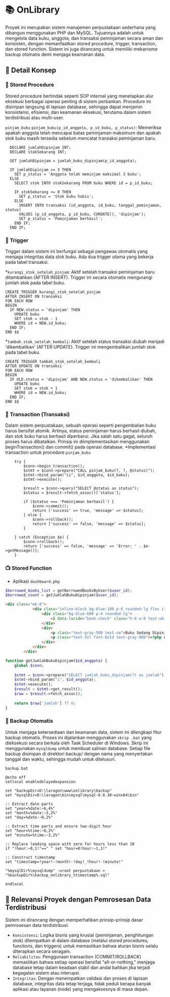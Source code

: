 # 📚 OnLibrary
Proyek ini merupakan sistem manajemen perpustakaan sederhana yang dibangun menggunakan PHP dan MySQL. Tujuannya adalah untuk mengelola data buku, anggota, dan transaksi peminjaman secara aman dan konsisten, dengan memanfaatkan stored procedure, trigger, transaction, dan stored function. Sistem ini juga dirancang untuk memiliki mekanisme backup otomatis demi menjaga keamanan data.

## 📌 Detail Konsep
### 🧠 Stored Procedure 
Stored procedure bertindak seperti SOP internal yang menetapkan alur eksekusi berbagai operasi penting di sistem perbankan. Procedure ini disimpan langsung di lapisan database, sehingga dapat menjamin konsistensi, efisiensi, dan keamanan eksekusi, terutama dalam sistem terdistribusi atau multi-user.

`pinjam_buku`
`pinjam_buku(p_id_anggota, p_id_buku, p_status)`: Memeriksa apakah anggota telah mencapai batas peminjaman maksimum dan apakah stok buku masih tersedia sebelum mencatat transaksi peminjaman baru.

```
  DECLARE jumlahDipinjam INT;
  DECLARE stokSekarang INT;

  SET jumlahDipinjam = jumlah_buku_dipinjam(p_id_anggota);

  IF jumlahDipinjam >= 3 THEN
    SET p_status = 'Anggota telah meminjam maksimal 3 buku';
  ELSE
    SELECT stok INTO stokSekarang FROM buku WHERE id = p_id_buku;

    IF stokSekarang <= 0 THEN
      SET p_status = 'Stok buku habis';
    ELSE
      INSERT INTO transaksi (id_anggota, id_buku, tanggal_peminjaman, status)
      VALUES (p_id_anggota, p_id_buku, CURDATE(), 'dipinjam');
      SET p_status = 'Peminjaman berhasil';
    END IF;
  END IF;
```

### 🚨 Trigger
Trigger dalam sistem ini berfungsi sebagai pengawas otomatis yang menjaga integritas data stok buku. Ada dua trigger utama yang bekerja pada tabel transaksi.

*`kurangi_stok_setelah_pinjam`: Aktif setelah transaksi peminjaman baru ditambahkan (AFTER INSERT). Trigger ini secara otomatis mengurangi jumlah stok pada tabel buku.
```
CREATE TRIGGER kurangi_stok_setelah_pinjam
AFTER INSERT ON transaksi
FOR EACH ROW
BEGIN
  IF NEW.status = 'dipinjam' THEN
    UPDATE buku
    SET stok = stok - 1
    WHERE id = NEW.id_buku;
  END IF;
END $$
```

*`tambah_stok_setelah_kembali`: Aktif setelah status transaksi diubah menjadi 'dikembalikan' (AFTER UPDATE). Trigger ini mengembalikan jumlah stok pada tabel buku.
```
CREATE TRIGGER tambah_stok_setelah_kembali
AFTER UPDATE ON transaksi
FOR EACH ROW
BEGIN
  IF OLD.status = 'dipinjam' AND NEW.status = 'dikembalikan' THEN
    UPDATE buku
    SET stok = stok + 1
    WHERE id = NEW.id_buku;
  END IF;
END $$
```

### 🔄 Transaction (Transaksi)
Dalam sistem perpustakaan, sebuah operasi seperti pengembalian buku harus bersifat atomik. Artinya, status peminjaman harus berhasil diubah, dan stok buku harus berhasil diperbarui. Jika salah satu gagal, seluruh proses harus dibatalkan. Prinsip ini diimplementasikan menggunakan beginTransaction() dan commit() pada operasi database.
*Implementasi transaction untuk procedure `pinjam_buku`
```
    try {
        $conn->begin_transaction();
        $stmt = $conn->prepare("CALL pinjam_buku(?, ?, @status)");
        $stmt->bind_param("ii", $id_anggota, $id_buku);
        $stmt->execute();
        
        $result = $conn->query("SELECT @status as status");
        $status = $result->fetch_assoc()['status'];
        
        if ($status === 'Peminjaman berhasil') {
            $conn->commit();
            return ['success' => true, 'message' => $status];
        } else {
            $conn->rollback();
            return ['success' => false, 'message' => $status];
        }
        
    } catch (Exception $e) {
        $conn->rollback();
        return ['success' => false, 'message' => 'Error: ' . $e->getMessage()];
    }
```

### 📺 Stored Function 
* Aplikasi
`dashboard.php`
```php
$borrowed_books_list = getBorrowedBooksByUser($user_id);
$borrowed_count = getJumlahBukuDipinjam($user_id);
```
```html
<div class="mb-8">
            <div class="inline-block bg-blue-100 p-6 rounded-lg flex items-center space-x-4">
                <div class="bg-blue-600 p-4 rounded-lg">
                    <i data-lucide="book-check" class="h-8 w-8 text-white"></i>
                </div>
                <div>
                    <p class="text-gray-500 text-sm">Buku Sedang Dipinjam</p>
                    <p class="text-3xl font-bold text-gray-800"><?php echo $borrowed_count; ?></p>
                </div>
            </div>
        </div>
```
```php
function getJumlahBukuDipinjam($id_anggota) {
    global $conn;
    
    $stmt = $conn->prepare("SELECT jumlah_buku_dipinjam(?) as jumlah");
    $stmt->bind_param("i", $id_anggota);
    $stmt->execute();
    $result = $stmt->get_result();
    $row = $result->fetch_assoc();
    
    return $row['jumlah'] ?? 0;
}
```

### 🔄 Backup Otomatis
Untuk menjaga ketersediaan dan keamanan data, sistem ini dilengkapi fitur backup otomatis. Proses ini dijalankan menggunakan `skrip .bat` yang dieksekusi secara berkala oleh Task Scheduler di Windows. Skrip ini menggunakan `mysqldump` untuk membuat salinan database. Setiap file backup disimpan di direktori backup/ dengan nama yang menyertakan tanggal dan waktu, sehingga mudah untuk ditelusuri.

`backup.bat `
```
@echo off
setlocal enabledelayedexpansion

set "backupDir=D:\laragon\www\onlibrary\backup"
set "mysqlDir=D:\laragon\bin\mysql\mysql-8.0.30-winx64\bin"

:: Extract date parts
set "year=%date:~6,4%"
set "month=%date:~3,2%"
set "day=%date:~0,2%"

:: Extract time parts and ensure two-digit hour
set "hour=%time:~0,2%"
set "minute=%time:~3,2%"

:: Replace leading space with zero for hours less than 10
if "!hour:~0,1!"==" " set "hour=0!hour:~1,1!"

:: Construct timestamp
set "timestamp=!year!-!month!-!day!_!hour!-!minute!"

"%mysqlDir%\mysqldump" -uroot perpustakaan > "%backupDir%\backup_onlibrary_%timestamp%.sql"

endlocal
```

## 🧩 Relevansi Proyek dengan Pemrosesan Data Terdistribusi
Sistem ini dirancang dengan memperhatikan prinsip-prinsip dasar pemrosesan data terdistribusi:

* `Konsistensi`: Logika bisnis yang krusial (peminjaman, penghitungan stok) ditempatkan di dalam database (melalui stored procedures, functions, dan triggers) untuk memastikan bahwa aturan bisnis selalu diterapkan secara seragam.
* `Reliabilitas`: Penggunaan transaction (COMMIT/ROLLBACK) memastikan bahwa setiap operasi bersifat "all-or-nothing," menjaga database tetap dalam keadaan stabil dan andal bahkan jika terjadi kegagalan sistem atau interupsi.
* `Integritas`: Dengan menempatkan validasi dan proses di lapisan database, integritas data tetap terjaga, tidak peduli berapa banyak aplikasi atau layanan (node) yang mengaksesnya di masa depan.

